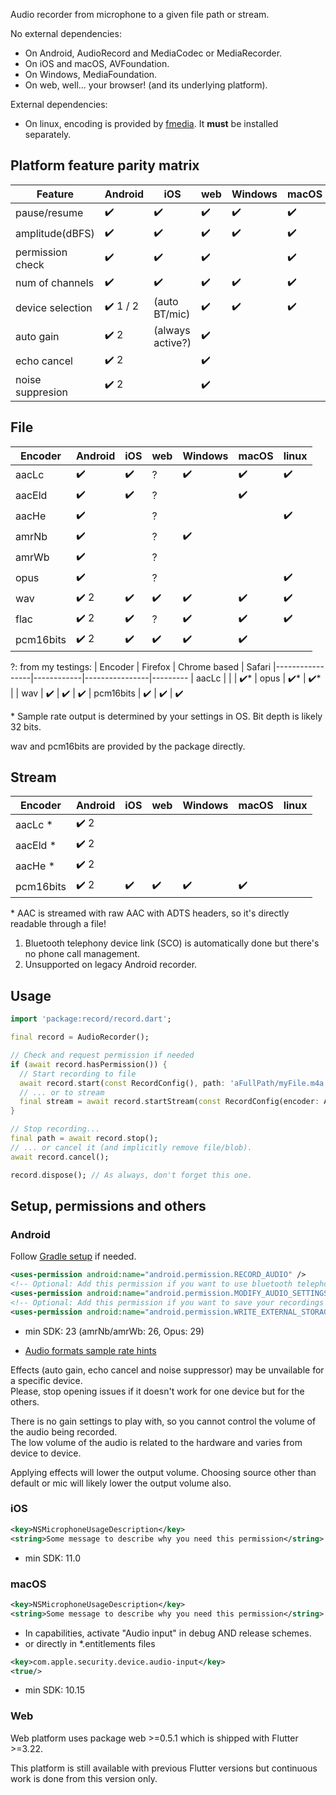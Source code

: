 Audio recorder from microphone to a given file path or stream.  

No external dependencies:

- On Android, AudioRecord and MediaCodec or MediaRecorder.
- On iOS and macOS, AVFoundation.
- On Windows, MediaFoundation.
- On web, well... your browser! (and its underlying platform).

External dependencies:
- On linux, encoding is provided by [fmedia](https://stsaz.github.io/fmedia/). It **must** be installed separately.

## Platform feature parity matrix
| Feature          | Android       | iOS             | web     | Windows    | macOS  | linux
|------------------|---------------|-----------------|---------|------------|-------|-----------
| pause/resume     | ✔️            |   ✔️           | ✔️     |      ✔️    | ✔️    |  ✔️
| amplitude(dBFS)  | ✔️            |   ✔️           |  ✔️     |    ✔️     |  ✔️   |
| permission check | ✔️            |   ✔️           |  ✔️    |            |  ✔️   |
| num of channels  | ✔️            |   ✔️           |  ✔️    |    ✔️      |  ✔️   |  ✔️
| device selection | ✔️ 1 / 2      | (auto BT/mic)   |  ✔️    |    ✔️      |  ✔️   |  ✔️
| auto gain        | ✔️ 2          |(always active?)| ✔️      |            |       |  
| echo cancel      | ✔️ 2          |                 | ✔️      |            |       |  
| noise suppresion | ✔️ 2          |                 | ✔️      |            |       |  

## File
| Encoder         | Android        | iOS     | web     | Windows | macOS   | linux
|-----------------|----------------|---------|---------|---------|---------|---------
| aacLc           | ✔️            |   ✔️    |  ?      |   ✔️    |  ✔️    |  ✔️ 
| aacEld          | ✔️            |   ✔️    |   ?     |         |  ✔️    | 
| aacHe           | ✔️            |         |   ?     |         |         |  ✔️ 
| amrNb           | ✔️            |         |  ?      |   ✔️    |         |  
| amrWb           | ✔️            |         |  ?      |          |        |  
| opus            | ✔️            |         |  ?    |         |         |  ✔️ 
| wav             | ✔️ 2          |   ✔️    |   ✔️   |    ✔️    |   ✔️  |   ✔️ 
| flac            | ✔️ 2          |    ✔️    |  ?     |  ✔️     |   ✔️   |   ✔️
| pcm16bits       | ✔️ 2          |   ✔️    |  ✔️    |   ✔️    |  ✔️    |  

?: from my testings:
| Encoder         | Firefox    | Chrome based   | Safari
|-----------------|------------|----------------|---------
| aacLc           |            |                |  ✔️*
| opus            | ✔️*        |   ✔️*           | 
| wav             | ✔️        |   ✔️           |   ✔️
| pcm16bits       | ✔️        |   ✔️           |  ✔️

\* Sample rate output is determined by your settings in OS. Bit depth is likely 32 bits.

wav and pcm16bits are provided by the package directly.

## Stream
| Encoder         | Android    | iOS     | web     | Windows | macOS   | linux
|-----------------|------------|---------|---------|---------|---------|---------
| aacLc       *   | ✔️ 2      |         |          |         |         |  
| aacEld      *   | ✔️ 2      |         |          |         |         | 
| aacHe       *   | ✔️ 2      |         |          |         |         |  
| pcm16bits       | ✔️ 2      |  ✔️    |   ✔️    |  ✔️     | ✔️     |  

\* AAC is streamed with raw AAC with ADTS headers, so it's directly readable through a file!  
1. Bluetooth telephony device link (SCO) is automatically done but there's no phone call management.
2. Unsupported on legacy Android recorder.

## Usage

```dart
import 'package:record/record.dart';

final record = AudioRecorder();

// Check and request permission if needed
if (await record.hasPermission()) {
  // Start recording to file
  await record.start(const RecordConfig(), path: 'aFullPath/myFile.m4a');
  // ... or to stream
  final stream = await record.startStream(const RecordConfig(encoder: AudioEncoder.pcm16bits));
}

// Stop recording...
final path = await record.stop();
// ... or cancel it (and implicitly remove file/blob).
await record.cancel();

record.dispose(); // As always, don't forget this one.
```

## Setup, permissions and others

### Android
Follow [Gradle setup](https://github.com/llfbandit/record/blob/master/record_android/README.md) if needed.

```xml
<uses-permission android:name="android.permission.RECORD_AUDIO" />
<!-- Optional: Add this permission if you want to use bluetooth telephony device like headset/earbuds -->
<uses-permission android:name="android.permission.MODIFY_AUDIO_SETTINGS" />
<!-- Optional: Add this permission if you want to save your recordings in public folders -->
<uses-permission android:name="android.permission.WRITE_EXTERNAL_STORAGE" />
```
- min SDK: 23 (amrNb/amrWb: 26, Opus: 29)

* [Audio formats sample rate hints](https://developer.android.com/guide/topics/media/media-formats#audio-formats)

Effects (auto gain, echo cancel and noise suppressor) may be unvailable for a specific device.  
Please, stop opening issues if it doesn't work for one device but for the others.

There is no gain settings to play with, so you cannot control the volume of the audio being recorded.  
The low volume of the audio is related to the hardware and varies from device to device.

Applying effects will lower the output volume. Choosing source other than default or mic will likely lower the output volume also.

### iOS
```xml
<key>NSMicrophoneUsageDescription</key>
<string>Some message to describe why you need this permission</string>
```
- min SDK: 11.0

### macOS
```xml
<key>NSMicrophoneUsageDescription</key>
<string>Some message to describe why you need this permission</string>
```

- In capabilities, activate "Audio input" in debug AND release schemes.  
- or directly in *.entitlements files
```xml
<key>com.apple.security.device.audio-input</key>
<true/>
```

- min SDK: 10.15

### Web

Web platform uses package web >=0.5.1 which is shipped with Flutter >=3.22.

This platform is still available with previous Flutter versions but continuous work is done from this version only.
